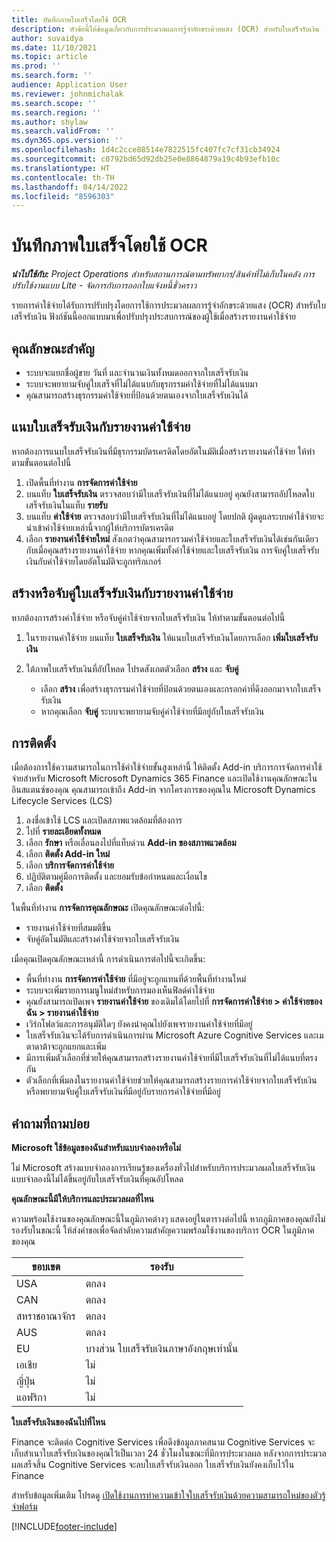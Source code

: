 ```yaml
---
title: บันทึกภาพใบเสร็จโดยใช้ OCR
description: หัวข้อนี้ให้ข้อมูลเกี่ยวกับการประมวลผลการรู้จำอักขระด้วยแสง (OCR) สำหรับใบเสร็จรับเงิน
author: suvaidya
ms.date: 11/10/2021
ms.topic: article
ms.prod: ''
ms.search.form: ''
audience: Application User
ms.reviewer: johnmichalak
ms.search.scope: ''
ms.search.region: ''
ms.author: shylaw
ms.search.validFrom: ''
ms.dyn365.ops.version: ''
ms.openlocfilehash: 1d4c2cce88514e7822515fc407fc7cf31cb34924
ms.sourcegitcommit: c0792bd65d92db25e0e8864879a19c4b93efb10c
ms.translationtype: HT
ms.contentlocale: th-TH
ms.lasthandoff: 04/14/2022
ms.locfileid: "8596303"
---
```

# <a name="capture-a-receipt-using-ocr"></a>บันทึกภาพใบเสร็จโดยใช้ OCR

_**นำไปใช้กับ:** Project Operations สำหรับสถานการณ์ตามทรัพยากร/สินค้าที่ไม่เก็บในคลัง การปรับใช้งานแบบ Lite - จัดการกับการออกใบแจ้งหนี้ชั่วคราว_

รายการค่าใช้จ่ายได้รับการปรับปรุงโดยการใช้การประมวลผลการรู้จำอักขระด้วยแสง (OCR) สำหรับใบเสร็จรับเงิน ฟังก์ชันนี้ออกแบบมาเพื่อปรับปรุงประสบการณ์ของผู้ใช้เมื่อสร้างรายงานค่าใช้จ่าย

## <a name="key-features"></a>คุณลักษณะสำคัญ

- ระบบจะแยกชื่อผู้ขาย วันที่ และจำนวนเงินทั้งหมดออกจากใบเสร็จรับเงิน
- ระบบจะพยายามจับคู่ใบเสร็จที่ไม่ได้แนบกับธุรกรรมค่าใช้จ่ายที่ไม่ได้แนบมา
- คุณสามารถสร้างธุรกรรมค่าใช้จ่ายที่ป้อนด้วยตนเองจากใบเสร็จรับเงินได้

## <a name="attach-receipts-to-an-expense-report"></a>แนบใบเสร็จรับเงินกับรายงานค่าใช้จ่าย

หากต้องการแนบใบเสร็จรับเงินที่มีธุรกรรมบัตรเครดิตโดยอัตโนมัติเมื่อสร้างรายงานค่าใช้จ่าย ให้ทำตามขั้นตอนต่อไปนี้

  1. เปิดพื้นที่ทำงาน **การจัดการค่าใช้จ่าย**
  2. บนแท็บ **ใบเสร็จรับเงิน** ตรวจสอบว่ามีใบเสร็จรับเงินที่ไม่ได้แนบอยู่ คุณยังสามารถอัปโหลดใบเสร็จรับเงินในแท็บ **รายรับ**
  3. บนแท็บ **ค่าใช้จ่าย** ตรวจสอบว่ามีใบเสร็จรับเงินที่ไม่ได้แนบอยู่ โดยปกติ ผู้ดดูแลระบบค่าใช้จ่ายจะนำเข้าค่าใช้จ่ายเหล่านี้จากผู้ให้บริการบัตรเครดิต
  4. เลือก **รายงานค่าใช้จ่ายใหม่** สังเกตว่าคุณสามารถรวมค่าใช้จ่ายและใบเสร็จรับเงินได้เช่นกันเดียวกับเมื่อคุณสร้างรายงานค่าใช้จ่าย หากคุณเพิ่มทั้งค่าใช้จ่ายและใบเสร็จรับเงิน การจับคู่ใบเสร็จรับเงินกับค่าใช้จ่ายโดยอัตโนมัติจะถูกทริกเกอร์

## <a name="create-or-match-receipts-to-an-expense-report"></a>สร้างหรือจับคู่ใบเสร็จรับเงินกับรายงานค่าใช้จ่าย
หากต้องการสร้างค่าใช้จ่าย หรือจับคู่ค่าใช้จ่ายจากใบเสร็จรับเงิน ให้ทำตามขั้นตอนต่อไปนี้

  1. ในรายงานค่าใช้จ่าย บนแท็บ **ใบเสร็จรับเงิน** ให้แนบใบเสร็จรับเงินโดยการเลือก **เพิ่มใบเสร็จรับเงิน**
  2. ใต้ภาพใบเสร็จรับเงินที่อัปโหลด โปรดสังเกตตัวเลือก **สร้าง** และ **จับคู่**

      - เลือก **สร้าง** เพื่อสร้างธุรกรรมค่าใช้จ่ายที่ป้อนด้วยตนเองและกรอกค่าที่ดึงออกมาจากใบเสร็จรับเงิน
      - หากคุณเลือก **จับคู่** ระบบจะพยายามจับคู่ค่าใช้จ่ายที่มีอยู่กับใบเสร็จรับเงิน

## <a name="installation"></a>การติดตั้ง

เมื่อต้องการใช้ความสามารถในการใช้ค่าใช้จ่ายขั้นสูงเหล่านี้ ให้ติดตั้ง Add-in บริการการจัดการค่าใช้จ่ายสำหรับ Microsoft Microsoft Dynamics 365 Finance และเปิดใช้งานคุณลักษณะในอินสแตนซ์ของคุณ คุณสามารถเข้าถึง Add-in จากโครงการของคุณใน Microsoft Dynamics Lifecycle Services (LCS)

1. ลงชื่อเข้าใช้ LCS และเปิดสภาพแวดล้อมที่ต้องการ
2. ไปที่ **รายละเอียดทั้งหมด**
3. เลือก **รักษา** หรือเลื่อนลงไปที่แท็บด่วน **Add-in ของสภาพแวดล้อม**
4. เลือก **ติดตั้ง Add-in ใหม่**
5. เลือก **บริการจัดการค่าใช้จ่าย**
6. ปฏิบัติตามคู่มือการติดตั้ง และยอมรับข้อกำหนดและเงื่อนไข
7. เลือก **ติดตั้ง**

ในพื้นที่ทำงาน **การจัดการคุณลักษณะ** เปิดคุณลักษณะต่อไปนี้:

- รายงานค่าใช้จ่ายที่สมมติขึ้น
- จับคู่อัตโนมัติและสร้างค่าใช้จ่ายจากใบเสร็จรับเงิน

เมื่อคุณเปิดคุณลักษณะเหล่านี้ การดำเนินการต่อไปนี้จะเกิดขึ้น:

- พื้นที่ทำงาน **การจัดการค่าใช้จ่าย** ที่มีอยู่จะถูกแทนที่ด้วยพื้นที่ทำงานใหม่
- ระบบจะเพิ่มรายการเมนูใหม่สำหรับการมองเห็นฟิลด์ค่าใช้จ่าย
- คุณยังสามารถเปิดเพจ **รายงานค่าใช้จ่าย** ของเดิมได้โดยไปที่ **การจัดการค่าใช้จ่าย > ค่าใช้จ่ายของฉัน > รายงานค่าใช้จ่าย**
- เวิร์กโฟลว์และการอนุมัติใดๆ ยังคงนำคุณไปยังเพจรายงานค่าใช้จ่ายที่มีอยู่
- ใบเสร็จรับเงินจะได้รับการดำเนินการผ่าน Microsoft Azure Cognitive Services และเมตาดาต้าจะถูกแยกและเพิ่ม
- มีการเพิ่มตัวเลือกที่ช่วยให้คุณสามารถสร้างรายงานค่าใช้จ่ายที่มีใบเสร็จรับเงินที่ไม่ได้แนบที่ตรงกัน
- ตัวเลือกที่เพิ่มลงในรายงานค่าใช้จ่ายช่วยให้คุณสามารถสร้างรายการค่าใช้จ่ายจากใบเสร็จรับเงิน หรือพยายามจับคู่ใบเสร็จรับเงินที่มีอยู่กับรายการค่าใช้จ่ายที่มีอยู่

## <a name="frequently-asked-questions"></a>คำถามที่ถามบ่อย

**Microsoft ใช้ข้อมูลของฉันสำหรับแบบจำลองหรือไม่**

ไม่ Microsoft สร้างแบบจำลองการเรียนรู้ของเครื่องทั่วไปสำหรับบริการประมวลผลใบเสร็จรับเงิน แบบจำลองนี้ไม่ได้ขึ้นอยู่กับใบเสร็จรับเงินที่คุณอัปโหลด

**คุณลักษณะนี้มีให้บริการและประมวลผลที่ไหน**

ความพร้อมใช้งานของคุณลักษณะนี้ในภูมิภาคต่างๆ แสดงอยู่ในตารางต่อไปนี้ หากภูมิภาคของคุณยังไม่รองรับในขณะนี้ ให้ส่งคำขอเพื่อจัดลำดับความสำคัญความพร้อมใช้งานของบริการ OCR ในภูมิภาคของคุณ 

| ขอบเขต | รองรับ                         |
|--------|-----------------------------------|
| USA    | ตกลง                               |
| CAN    | ตกลง                               |
| สหราชอาณาจักร     | ตกลง                               |
| AUS    | ตกลง                               |
| EU     | บางส่วน ใบเสร็จรับเงินภาษาอังกฤษเท่านั้น |
| เอเชีย   | ไม่                                |
| ญี่ปุ่น  | ไม่                                |
| แอฟริกา | ไม่                                |

**ใบเสร็จรับเงินของฉันไปที่ไหน**

Finance จะติดต่อ Cognitive Services เพื่อดึงข้อมูลภาคสนาม Cognitive Services จะเก็บสำเนาใบเสร็จรับเงินของคุณไว้เป็นเวลา 24 ชั่วโมงในขณะที่มีการประมวลผล หลังจากการประมวลผลเสร็จสิ้น Cognitive Services จะลบใบเสร็จรับเงินออก ใบเสร็จรับเงินยังคงเก็บไว้ใน Finance

สำหรับข้อมูลเพิ่มเติม โปรดดู [เปิดใช้งานการทำความเข้าใจใบเสร็จรับเงินด้วยความสามารถใหม่ของตัวรู้จำฟอร์ม](https://azure.microsoft.com/blog/enable-receipt-understanding-with-form-recognizer-s-new-capability/)


[!INCLUDE[footer-include](../includes/footer-banner.md)]

